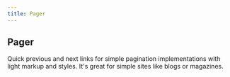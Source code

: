 ```yaml
---
title: Pager
---
```


<h2 id="pagination-pager">Pager</h2>
<p>Quick previous and next links for simple pagination implementations with light markup and styles. It's great for simple sites like blogs or magazines.</p>